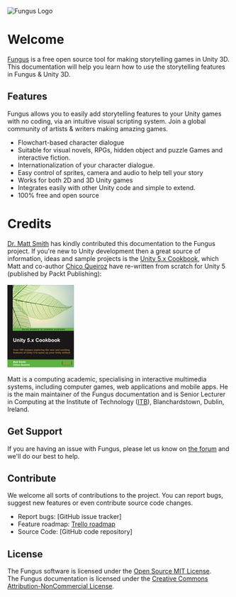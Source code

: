 ![Fungus Logo](/images/logo_100.png "Fungus")

# Welcome

[Fungus](http://fungusgames.com) is a free open source tool for making storytelling games in Unity 3D. This documentation will help you learn how to use the storytelling features in Fungus & Unity 3D.

## Features
Fungus allows you to easily add storytelling features to your Unity games with no coding, via an intuitive visual scripting system. Join a global community of artists & writers making amazing games.

- Flowchart-based character dialogue
- Suitable for visual novels, RPGs, hidden object and puzzle Games and interactive fiction.
- Internationalization of your character dialogue.
- Easy control of sprites, camera and audio to help tell your story
- Works for both 2D and 3D Unity games
- Integrates easily with other Unity code and simple to extend.
- 100% free and open source

# Credits
[Dr. Matt Smith] has kindly contributed this documentation to the Fungus project. If you're new to Unity development then a great source of information, ideas and sample projects is the [Unity 5.x Cookbook], which Matt and co-author [Chico Queiroz] have re-written from scratch for Unity 5 (published by Packt Publishing):
<br><br>
[![matt book cover][matt book cover image]][Unity 5.x Cookbook]

Matt is a computing academic, specialising in interactive multimedia systems, including computer games, web applications and mobile apps. He is the main maintainer of the Fungus documentation and is Senior Lecturer in Computing at the Institute of Technology ([ITB]), Blanchardstown, Dublin, Ireland.

## Get Support

If you are having an issue with Fungus, please let us know on [the forum](http://fungusgames.com/forum) and we'll do our best to help.

## Contribute

We welcome all sorts of contributions to the project. You can report bugs, suggest new features or even contribute source code changes.

- Report bugs: [GitHub issue tracker]
- Feature roadmap: [Trello roadmap]
- Source Code: [GitHub code repository]

## License

The Fungus software is licensed under the [Open Source MIT License].
<br>
The Fungus documentation is licensed under the [Creative Commons Attribution-NonCommercial License].

[FungusGames.com]: http://www.fungusgames.com
[Trello Roadmap]: https://trello.com/b/d2BRk7ov/fungus-development
[GitHub Fungus issue]: https://github.com/FungusGames/Fungus/issues
[GitHub Fungus repo]: https://github.com/FungusGames/Fungus
[chris@fungusgames.com]: chris@fungusgames.com
[Chris Gregan]: http://johnokane.github.io/PressKit/
[Dr. Matt Smith]: https://github.com/dr-matt-smith/
[Creative Commons Attribution-NonCommercial License]: https://creativecommons.org/licenses/by-nc/3.0/
[Open Source MIT License]: https://github.com/FungusGames/Fungus/blob/master/LICENSE
[Unity 5.x Cookbook]: https://www.packtpub.com/game-development/unity-5x-cookbook
[ITB]: http://www.itb.ie/

[matt book cover image]: ./images/B03899_MockupCover_Cookbook.jpg

[Chico Queiroz]: https://www.linkedin.com/in/chicoqueiroz
